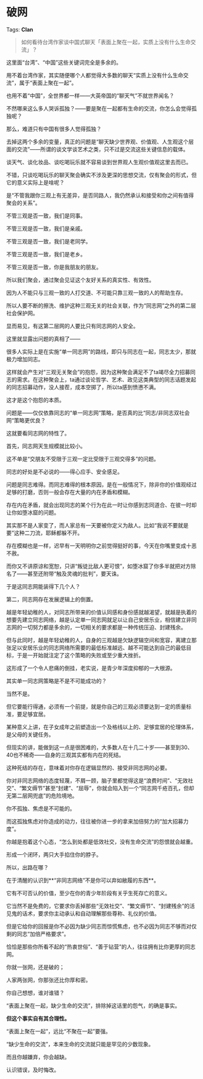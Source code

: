 # 破网

Tags: **Clan**

> 如何看待台湾作家谈中国式聊天「表面上聚在一起，实质上没有什么生命交流」？



这里面“台湾”、“中国”这些关键词完全是多余的。

用不着台湾作家，其实随便哪个人都觉得大多数的聊天“实质上没有什么生命交流”，属于“表面上聚在一起”。

也用不着“中国”，全世界都一样——大英帝国的“聊天气”不就世界闻名？

不然哪来这么多人哭诉孤独？——要是聚在一起都有生命的交流，你怎么会觉得孤独呢？

那么，难道只有中国有很多人觉得孤独？

  


去掉这两个多余的变量，真正的问题是“聊天缺少世界观、价值观、人生观这个层面的交流”——所谓的谈文学谈艺术之类，只不过是交流这些关键信息的载体。

谈天气、谈化妆品、谈吃喝玩乐就不容易谈到世界观人生观价值观这里去而已。

不错，只谈吃喝玩乐的聊天聚会确实不涉及更深的思想交流，仅有聚会的形式，但它的意义实际上是啥呢？

是“不管我跟你三观上有无差异，是否同路人，我仍然承认和接受和你之间有值得聚会的关系”。

不管三观是否一致，我们是同事。

不管三观是否一致，我们是亲戚。

不管三观是否一致，我们是老同学。

不管三观是否一致，我们是老乡。

不管三观是否一致，你是我朋友的朋友。

所以我们聚会，通过聚会见证这个友好关系的真实性、有效性。

因为人不能只与三观一致的人打交道、不可能只靠三观一致的人的帮助生存。

所以人要不断的擦洗、维护这种三观无关的社会关联，作为“同志网”之外的第二层社会保护网。

显而易见，有这第二层网的人要比只有同志网的人安全。

这里就显露出问题的真相了——

很多人实际上是在实施“单一同志网”的路线，即只与同志在一起，同志太少，那就极力增加同志。

这样就会产生对“三观无关聚会”的抱怨，因为这种聚会满足不了ta竭尽全力招募同志的需求。在这种聚会上，ta通过谈论哲学、艺术、政见这类典型的同志话题发起的同志招募动作，没人接茬，成本空掷了，所以ta感到愤懑不满。

这才是这个抱怨的本质。

问题是——仅仅依靠同志的“单一同志网”策略，是否真的比“同志/非同志双社会网“策略更优良？

这就要看同志网的特性了。

首先，同志网天生规模就比较小。

这不单是“交朋友不受限于三观一定比受限于三观交得多”的问题。

同志的好处是不必说的——得心应手、安全感足。

问题是同志难得。而同志难得的根本原因，是在一般情况下，除非你的价值观经过足够的打磨，否则一般会存在大量的内在矛盾和模糊。

存在内在矛盾，就会出现同志的某个行为在此一时让你感到志同道合、在彼一时却让你如堕冰窟的问题。

其实那不是人家变了，而人家总有一天要被你定义为敌人。比如“我说不要就是要”这种二刀流，耶稣都躲不开。

存在模糊也是一样，迟早有一天明明你之前觉得挺好的事，今天在你嘴里变成十恶不赦。

而你又不讲原谅和宽恕，只讲“叛徒比敌人更可恨”，如堕冰窟了你多半就把对方除名了——甚至还附带“触及灵魂的批判”，要天诛。

于是这同志网能装得下几个人？

第二，同志网存在发展逻辑上的倒置。

越是年轻幼稚的人，对同志所带来的价值认同感和身份感就越渴望，就越是执着的想要先建立同志网络，越是认定单一同志网就足以让自己安居乐业，相信建立非同志网的一切努力都是多余的，一切相关的要求都是一种传统压迫、封建残余。

但与此同时，越是年轻幼稚的人，自身的三观越是欠缺逻辑空间和宽容，离建立那张足以安居乐业的同志网络所需要的最低标准越远、越不可能达到自己的最低目标，于是一开始就注定了这个策略的失败或至少重大挫折。

这形成了一个令人悲痛的倒挂，老实说，是青少年深度抑郁的一大根源。

  


其实单一同志网策略是不是不可能成功的？

当然不是。

但它要能行得通，必须有一个前提，就是你自己的三观必须要达到一定的质量标准，要足够宜居。

某种意义上讲，在子女成年之前塑造出一个及格线以上的、足够宜居的伦理体系，是父母的关键任务。

但现实的讲，能做到这一点是很困难的，大多数人在十几二十岁——甚至到30、40也不稀奇——自身的三观其实都有内在的死结。

这种死结的存在，意味着对你存在逻辑显然的、接受非同志网的必要。

你对非同志网络的态度轻蔑，不屑一顾，脑子里都觉得这是“浪费时间”、“无效社交”、“繁文缛节”甚至“封建”、“屈辱”，你就会陷入到一个“同志网千疮百孔，但却无第二层网兜底”的危险境地。

你不孤独、焦虑是不可能的。

而这孤独焦虑对你造成的动力，往往被你进一步的拿来加倍努力的“加大招募力度”。

你越是抱着这个心态，“怎么到处都是低效社交，没有生命交流”的怨恨就会越重。

形成一个闭环，两只大手掐住你的脖子。

  


所以，出路在哪？

在于清醒的认识到**“非同志网络”不是你可以弃如敝履的东西**。

它有不可否认的价值，至少在你的青少年阶段有关乎生死存亡的意义。

它当然不是免费的，它要求你丢掉那些“无效社交”、“繁文缛节”、“封建残余”的活见鬼的话术，要求你主动承认和自动理解那些尊称、礼仪的价值。

但是它给你的回报是你不必因为缺少同志而惊慌焦虑，也不必因为同志不够而对仅剩的同志“加倍严格要求”。

恰恰是那些你所看不起的“热衷世俗”、“善于钻营”的人，往往拥有比你更厚的同志网。

你就一张网，还是破的；

人家两张网，你那张还比你厚和密。

你自己想想，谁对谁错？

  


“表面上聚在一起，缺少生命的交流”，排除掉这话里的怨气，的确是事实。

**但这个事实自有其合理性。**

“表面上聚在一起”，远比“不聚在一起”要强。

“缺少生命的交流”，本来生命的交流就只能是罕见的少数现象。

而且你越嫌弃，你会越缺。

  


认识错误，及时悔改。



